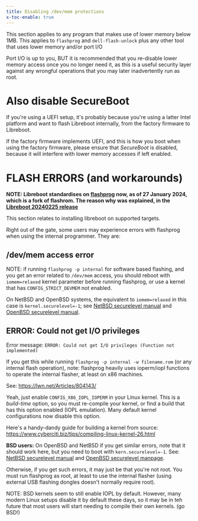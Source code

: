 ```yaml
---
title: Disabling /dev/mem protections
x-toc-enable: true
---
```


This section applies to any program that makes use of lower memory
below 1MB. This applies to `flashprog` and `dell-flash-unlock` plus any other
tool that uses lower memory and/or port I/O

Port I/O is up to you, BUT it is recommended that you re-disable lower memory
access once you no longer need it, as this is a useful security layer against
any wrongful operations that you may later inadvertently run as root.

Also disable SecureBoot
=======================

If you're using a UEFI setup, it's probably because you're using
a latter Intel platform and want to flash Libreboot internally, from
the factory firmware to Libreboot.

If the factory firmware implements UEFI, and this is how you boot when
using the factory firmware, please ensure that *SecureBoot* is disabled,
because it will interfere with lower memory accesses if left enabled.

FLASH ERRORS (and workarounds)
=======================

**NOTE: Libreboot standardises on [flashprog](https://flashprog.org/wiki/Flashprog)
now, as of 27 January 2024, which is a fork of flashrom.
The reason why was explained, in
the [Libreboot 20240225 release](../../news/libreboot20240225.md#flashprog-now-used-instead-of-flashrom)**

This section relates to installing libreboot on supported targets.

Right out of the gate, some users may experience errors with flashprog when
using the internal programmer. They are:

/dev/mem access error
---------------------

NOTE: if running `flashprog -p internal` for software based flashing, and you
get an error related to `/dev/mem` access, you should reboot with
`iomem=relaxed` kernel parameter before running flashprog, or use a kernel that
has `CONFIG_STRICT_DEVMEM` not enabled.

On NetBSD and OpenBSD systems, the equivalent to `iomem=relaxed` in this case
is `kernel.securelevel=-1`; see [NetBSD securelevel
manual](https://wiki.netbsd.org/tutorials/kernel_secure_levels/)
and [OpenBSD securelevel manual](https://man.openbsd.org/securelevel).

ERROR: Could not get I/O privileges
------------------------------------

Error message: `ERROR: Could not get I/O privileges (Function not implemented)`

If you get this while running `flashprog -p internal -w filename.rom` (or any
internal flash operation), note: flashprog heavily uses ioperm/iopl functions
to operate the internal flasher, at least on x86 machines.

See: <https://lwn.net/Articles/804143/>

Yeah, just enable `CONFIG_X86_IOPL_IOPERM` in your Linux kernel. This is
a *build-time* option, so you must re-compile your kernel, or find a build that
has this option enabled (IOPL emulation). Many default kernel configurations
now disable this option.

Here's a handy-dandy guide for building a kernel from source:
<https://www.cyberciti.biz/tips/compiling-linux-kernel-26.html>

**BSD users:** On OpenBSD and NetBSD if you get similar errors, note that it
should work here, but you need to boot with `kern.securelevel=-1`.
See: [NetBSD securelevel manual](https://wiki.netbsd.org/tutorials/kernel_secure_levels/)
and [OpenBSD securelevel manpage](https://man.openbsd.org/securelevel).

Otherwise, if you get such errors, it may just be that you're not root. You
must run flashprog as root, at least to use the internal flasher (using external
USB flashing dongles doesn't normally require root).

NOTE: BSD kernels seem to still enable IOPL by default. However, many modern
Linux setups disable it by default these days, so it may be in teh future
that most users will start needing to compile their own kernels. (go BSD!)
